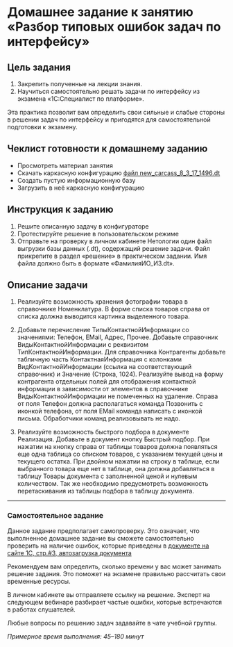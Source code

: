 # Домашнее задание к занятию «Разбор типовых ошибок задач по интерфейсу»

## Цель задания

1. Закрепить полученные на лекции знания.
2. Научиться самостоятельно решать задачи по интерфейсу из экзамена «1С:Специалист по платформе».

Эта практика позволит вам определить свои сильные и слабые стороны в решении задач по интерфейсу и пригодятся для самостоятельной подготовки к экзамену.

## Чеклист готовности к домашнему заданию

- Просмотреть материал занятия
- Скачать каркасную конфигурацию [файл new_carcass_8_3_17_1496.dt](https://github.com/Bofh82/onec-mid-homeworks/blob/main/OCPS/new_carcass_8_3_17_1496.dt)
- Создать пустую информационную базу
- Загрузить в неё каркасную конфигурацию

## Инструкция к заданию

1. Решите описанную задачу в конфигураторе
2. Протестируйте решение в пользовательском режиме
3. Отправьте на проверку в личном кабинете Нетологии один файл выгрузки базы данных (.dt), содержащий решение задачи. Файл прикрепите в раздел «решение» в практическом задании. Имя файла должно быть в формате «ФамилияИО_И3.dt».

## Описание задачи

1. Реализуйте возможность хранения фотографии товара в справочнике Номенклатура. В форме списка товаров справа от списка должна выводится картинка выделенного товара.

2. Добавьте перечисление ТипыКонтактнойИнформации со значениями: Телефон, EMail, Адрес, Прочее. Добавьте справочник ВидыКонтактнойИнформации с реквизитом ТипКонтактнойИнформации. Для справочника Контрагенты добавьте табличную часть КонтактнаяИнформация с колонками ВидКонтактнойИнформации (ссылка на соответствующий справочник) и Значение (Строка, 1024). Реализуйте вывод на форму контрагента отдельных полей для отображения контактной информации в зависимости от элементов в справочнике ВидыКонтактнойИнформации не помеченных на удаление. Справа от поля Телефон должна располагаться команда Позвонить с иконкой телефона, от поля EMail команда написать с иконкой письма. Обработчики команд реализовывать не надо.

3. Реализуйте возможность быстрого подбора в документе Реализация. Добавьте в документ кнопку Быстрый подбор. При нажатии на кнопку справа от таблицы товаров должна появляться еще одна таблица со списком товаров, с указанием текущей цены и текущего остатка. При двойном нажатии на строку в таблице, если выбранного товара еще нет в таблице, она должна добавляться в таблицу Товары документа с заполненной ценой и нулевым количеством. Так же необходимо предусмотреть возможность перетаскивания из таблицы подбора в таблицу документа.

------

### Самостоятельное задание 

Данное задание предполагает самопроверку. Это означает, что выполненное домашнее задание вы сможете самостоятельно проверить на наличие ошибок, которые приведены в [документе на сайте 1С, стр.#3, автозагрузка документа](https://static.1c.ru/rus/partners/training/files/ATT83PL.rtf?356jhteyner67j340)

Рекомендуем вам определить, сколько времени у вас может занимать решение задания. Это поможет на экзамене правильно рассчитать свои временные ресурсы.

В личном кабинете вы отправляете ссылку на решение. Эксперт на следующем вебинаре разбирает частые ошибки, которые встречаются в работах слушателей.

Любые вопросы по решению задач задавайте в чате учебной группы.

*Примерное время выполнения: 45–180 минут*
